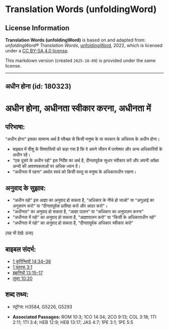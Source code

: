 # Translation Words (unfoldingWord)

## License Information

**Translation Words (unfoldingWord)** is based on and adapted from: _unfoldingWord® Translation Words_, [unfoldingWord](https://unfoldingword.org/utw), 2022, which is licensed under a [CC BY-SA 4.0 license](https://creativecommons.org/licenses/by-sa/4.0/legalcode.en).

This markdown version (created `2025-10-09`) is provided under the same license.



--------------------------------

## अधीन होना (id: 180323)

अधीन होना, अधीनता स्वीकार करना, अधीनता में
==========================================

परिभाषा:
--------

“अधीन होना” इसका सामान्य अर्थ है स्वैच्छा से किसी मनुष्य के या सरकार के अधिपत्य के अधीन होना।

* बाइबल में यीशु के विश्वासियों को कहा गया है कि वे अपने जीवन में परमेश्वर और अन्य अधिकारियों के अधीन रहें।
* “एक दूसरे के अधीन रहो” इस निर्देश का अर्थ है, दीनतापूर्वक सुधार स्वीकार करें और अपनी अपेक्षा अन्यों की आवश्यकताओं पर अधिक ध्यान दें।
* “अधीनता में रहना” अर्थात स्वयं को किसी वस्तु या मनुष्य के अधिकाराधीन रखना।

अनुवाद के सुझाव:
----------------

* “अधीन रहो” इस आज्ञा का अनुवाद हो सकता है, “अधिकार के नीचे हो जाओ” या “अगुआई का अनुसरण करो” या “दीनतापूर्वक प्रतीष्ठा करो और आदर करो”।
* “अधीनता” का अनुवाद हो सकता है, “आज्ञा पालन” या “अधिकार का अनुपालन करना"
* “अधीनता में रहो” का अनुवाद हो सकता है, “आज्ञापालन करो” या “किसी के अधिकाराधीन रहो”
* “अधीनता में रहो” का अनुवाद हो सकता है, “दीनतापूर्वक अधिकार स्वीकार करो”

(यह भी देखें: प्रजा)

बाइबल संदर्भ:
-------------

* [1 कुरिन्थियों 14:34–36](https://ref.ly/1Cor0:0)
* [1 पतरस 3:1](https://ref.ly/1Pet0:0)
* [इब्रानियों 13:15–17](https://ref.ly/Heb13:15-Heb13:17)
* [लूका 10:20](https://ref.ly/Luke10:20)

शब्द तथ्य:
----------

* स्ट्रोंग्स: H3584, G5226, G5293

* **Associated Passages:** ROM 10:3; 1CO 14:34; 2CO 9:13; COL 3:18; 1TI 2:11; 1TI 3:4; HEB 12:9; HEB 13:17; JAS 4:7; 1PE 3:1; 1PE 5:5

